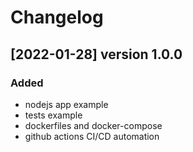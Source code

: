 # Changelog

## [2022-01-28] version 1.0.0

### Added

- nodejs app example
- tests example
- dockerfiles and docker-compose
- github actions CI/CD automation
